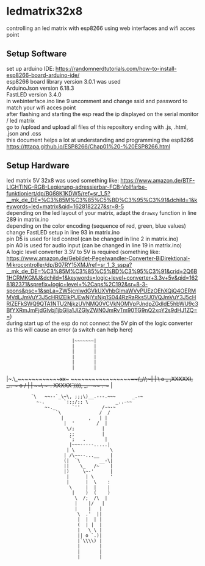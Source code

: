 # ledmatrix32x8
controlling an led matrix with esp8266 using web interfaces and wifi acces point

## Setup Software
set up arduino IDE: https://randomnerdtutorials.com/how-to-install-esp8266-board-arduino-ide/  
esp8266 board library version 3.0.1 was used  
ArduinoJson version 6.18.3  
FastLED version 3.4.0  
in webinterface.ino line 9 uncomment and change ssid and password to match your wifi acces point  
after flashing and starting the esp read the ip displayed on the serial monitor / led matrix  
go to <ip>/upload and upload all files of this repository ending with .js, .html, .json and .css  
this document helps a lot at understanding and programming the esp8266 https://tttapa.github.io/ESP8266/Chap01%20-%20ESP8266.html    

## Setup Hardware
led matrix 5V 32x8 was used something like: https://www.amazon.de/BTF-LIGHTING-RGB-Legierung-adressierbar-FCB-Vollfarbe-funktioniert/dp/B088K1KDW5/ref=sr_1_5?__mk_de_DE=%C3%85M%C3%85%C5%BD%C3%95%C3%91&dchild=1&keywords=led+matrix&qid=1628182227&sr=8-5  
depending on the led layout of your matrix, adapt the ```drawxy``` function in line 289 in matrix.ino  
depending on the color encoding (sequence of red, green, blue values) change FastLED setup in line 93 in matrix.ino  
pin D5 is used for led control (can be changed in line 2 in matrix.ino)  
pin A0 is used for audio input (can be changed in line 19 in matrix.ino)  
A logic level converter 3.3V to 5V is required (something like: https://www.amazon.de/Gebildet-Pegelwandler-Converter-BiDirektional-Mikrocontroller/dp/B07RY15XMJ/ref=sr_1_3_sspa?__mk_de_DE=%C3%85M%C3%85%C5%BD%C3%95%C3%91&crid=2Q6B1HCRMKGMJ&dchild=1&keywords=logic+level+converter+3.3v+5v&qid=1628182371&sprefix=logic+level+%2Caps%2C192&sr=8-3-spons&psc=1&spLa=ZW5jcnlwdGVkUXVhbGlmaWVyPUEzOEhXQjQ4OERMMVdLJmVuY3J5cHRlZElkPUEwNjYxNjg1S044RzRaRks5U0VQJmVuY3J5cHRlZEFkSWQ9QTA1NTU2NjkzUVNMQ0VCVkNOMVpPJndpZGdldE5hbWU9c3BfYXRmJmFjdGlvbj1jbGlja1JlZGlyZWN0JmRvTm90TG9nQ2xpY2s9dHJ1ZQ==)  
during start up of the esp do not connect the 5V pin of the logic converter as this will cause an error (a switch can help here)  



                            |~~~~~~~|
                            |       |
                            |       |
                            |       |
                            |       |
                            |       |
 |~.\\\_\~~~~~~~~~~~~~~xx~~~         ~~~~~~~~~~~~~~~~~~~~~/_//;~|
 |  \  o \_         ,XXXXX),                         _..-~ o /  |
 |    ~~\  ~-.     XXXXX`)))),                 _.--~~   .-~~~   |
  ~~~~~~~`\   ~\~~~XXX' _/ ';))     |~~~~~~..-~     _.-~ ~~~~~~~
           `\   ~~--`_\~\, ;;;\)__.---.~~~      _.-~
             ~-.       `:;;/;; \          _..-~~
                ~-._      `''        /-~-~
                    `\              /  /
                      |         ,   | |
                       |  '        /  |
                        \/;          |
                         ;;          |
                         `;   .       |
                         |~~~-----.....|
                        | \             \
                       | /\~~--...__    |
                       (|  `\       __-\|
                       ||    \_   /~    |
                       |)     \~-'      |
                        |      | \      '
                        |      |  \    :
                         \     |  |    |
                          |    )  (    )
                           \  /;  /\  |
                           |    |/   |
                           |    |   |
                            \  .'  ||
                            |  |  | |
                            (  | |  |
                            |   \ \ |
                            || o `.)|
                            |`\\\\) |
                            |       |
                            |       |
                            |       |
